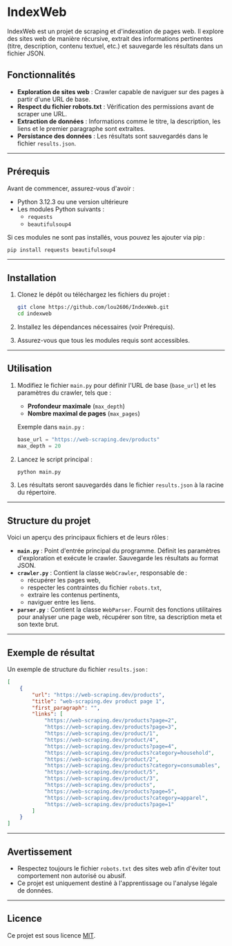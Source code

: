 # IndexWeb

IndexWeb est un projet de scraping et d'indexation de pages web. Il explore des sites web de manière récursive, extrait des informations pertinentes (titre, description, contenu textuel, etc.) et sauvegarde les résultats dans un fichier JSON. 

## Fonctionnalités

- **Exploration de sites web** : Crawler capable de naviguer sur des pages à partir d'une URL de base.
- **Respect du fichier robots.txt** : Vérification des permissions avant de scraper une URL.
- **Extraction de données** : Informations comme le titre, la description, les liens et le premier paragraphe sont extraites.
- **Persistance des données** : Les résultats sont sauvegardés dans le fichier `results.json`.

---

## Prérequis

Avant de commencer, assurez-vous d'avoir :

- Python 3.12.3 ou une version ultérieure
- Les modules Python suivants : 
  - `requests`
  - `beautifulsoup4`

Si ces modules ne sont pas installés, vous pouvez les ajouter via pip :

```bash
pip install requests beautifulsoup4
```

---

## Installation

1. Clonez le dépôt ou téléchargez les fichiers du projet :
   ```bash
   git clone https://github.com/lou2606/IndexWeb.git
   cd indexweb
   ```

2. Installez les dépendances nécessaires (voir Prérequis).

3. Assurez-vous que tous les modules requis sont accessibles.

---

## Utilisation

1. Modifiez le fichier `main.py` pour définir l'URL de base (`base_url`) et les paramètres du crawler, tels que :
   - **Profondeur maximale** (`max_depth`)
   - **Nombre maximal de pages** (`max_pages`)

   Exemple dans `main.py` :
   ```python
   base_url = "https://web-scraping.dev/products"
   max_depth = 20
   ```

2. Lancez le script principal :
   ```bash
   python main.py
   ```

3. Les résultats seront sauvegardés dans le fichier `results.json` à la racine du répertoire.

---

## Structure du projet

Voici un aperçu des principaux fichiers et de leurs rôles :

- **`main.py`** : Point d'entrée principal du programme. Définit les paramètres d'exploration et exécute le crawler. Sauvegarde les résultats au format JSON.
- **`crawler.py`** : Contient la classe `WebCrawler`, responsable de :
  - récupérer les pages web,
  - respecter les contraintes du fichier `robots.txt`,
  - extraire les contenus pertinents,
  - naviguer entre les liens.
- **`parser.py`** : Contient la classe `WebParser`. Fournit des fonctions utilitaires pour analyser une page web, récupérer son titre, sa description meta et son texte brut.

---

## Exemple de résultat

Un exemple de structure du fichier `results.json` :

```json
[
    {
        "url": "https://web-scraping.dev/products",
        "title": "web-scraping.dev product page 1",
        "first_paragraph": "",
        "links": [
            "https://web-scraping.dev/products?page=2",
            "https://web-scraping.dev/products?page=3",
            "https://web-scraping.dev/product/1",
            "https://web-scraping.dev/product/4",
            "https://web-scraping.dev/products?page=4",
            "https://web-scraping.dev/products?category=household",
            "https://web-scraping.dev/product/2",
            "https://web-scraping.dev/products?category=consumables",
            "https://web-scraping.dev/product/5",
            "https://web-scraping.dev/product/3",
            "https://web-scraping.dev/products",
            "https://web-scraping.dev/products?page=5",
            "https://web-scraping.dev/products?category=apparel",
            "https://web-scraping.dev/products?page=1"
        ]
    }
]
```

---


## Avertissement

- Respectez toujours le fichier `robots.txt` des sites web afin d'éviter tout comportement non autorisé ou abusif.
- Ce projet est uniquement destiné à l'apprentissage ou l'analyse légale de données.

---

## Licence

Ce projet est sous licence [MIT](https://opensource.org/licenses/MIT).